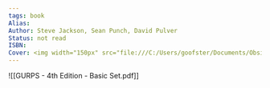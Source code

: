 ```yaml
---
tags: book
Alias:
Author: Steve Jackson, Sean Punch, David Pulver
Status: not read
ISBN: 
Cover: <img width="150px" src="file:///C:/Users/goofster/Documents/Obsidian Vault/_image source/Book Covers/IMG_3703.jpg">
---
```

![[GURPS - 4th Edition - Basic Set.pdf]]